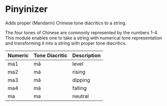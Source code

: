 # Pinyinizer

Adds proper (Mandarin) Chinese tone diacritics to a string.

The four tones of Chinese are commonly represented by the numbers 1-4. This module enables one to take a string with numerical tone representation and transforming it into a string with proper tone diacritics.

| Numeric | Tone Diacritic | Description |
| ------- | -------------- | ----------- |
| ma1     | mā             | level       |
| ma2     | má             | rising      |
| ma3     | mǎ             | dipping     |
| ma4     | mà             | falling     |
| ma      | ma             | neutral     |

